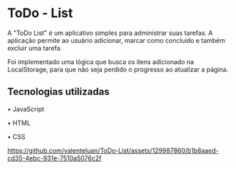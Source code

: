 # ToDo - List

A "ToDo List" é um aplicativo simples para administrar suas tarefas. A aplicação permite ao usuário adicionar, marcar como concluído e também excluir uma tarefa.

Foi implementado uma lógica que busca os itens adicionado na LocalStorage, para que não seja perdido o progresso ao atualizar a página.

## Tecnologias utilizadas

• JavaScript

• HTML

• CSS




https://github.com/valenteluan/ToDo-List/assets/129987860/b1b8aaed-cd35-4ebc-931e-7510a5076c2f

